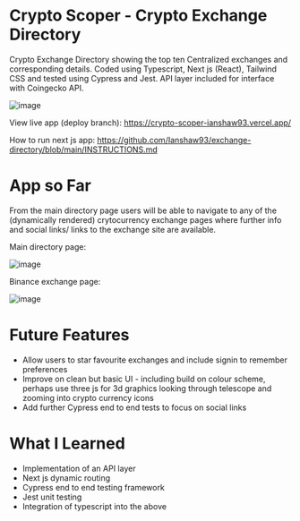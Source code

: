# Crypto Scoper - Crypto Exchange Directory

Crypto Exchange Directory showing the top ten Centralized exchanges and corresponding details. Coded using Typescript, Next js (React), Tailwind CSS and tested using Cypress and Jest. API layer included for interface with Coingecko API.

![image](https://user-images.githubusercontent.com/76686112/186133648-4f2bf168-585a-4d56-93c2-e9b8d7577766.png)


View live app (deploy branch): https://crypto-scoper-ianshaw93.vercel.app/

How to run next js app:
https://github.com/Ianshaw93/exchange-directory/blob/main/INSTRUCTIONS.md


# App so Far

From the main directory page users will be able to navigate to any of the (dynamically rendered) crytocurrency exchange pages where further info and social links/ links to the exchange site are available.

Main directory page:

![image](https://user-images.githubusercontent.com/76686112/186133883-c931fe20-bad6-48d9-8ff1-bfceb11c7c11.png)

Binance exchange page:

![image](https://user-images.githubusercontent.com/76686112/186133995-3b446183-bd3e-4bb7-a8b1-abdcebdbf51e.png)


# Future Features

* Allow users to star favourite exchanges and include signin to remember preferences
* Improve on clean but basic UI - including build on colour scheme, perhaps use three js for 3d graphics looking through telescope and zooming into crypto currency icons 
* Add further Cypress end to end tests to focus on social links

# What I Learned

* Implementation of an API layer
* Next js dynamic routing
* Cypress end to end testing framework
* Jest unit testing
* Integration of typescript into the above

